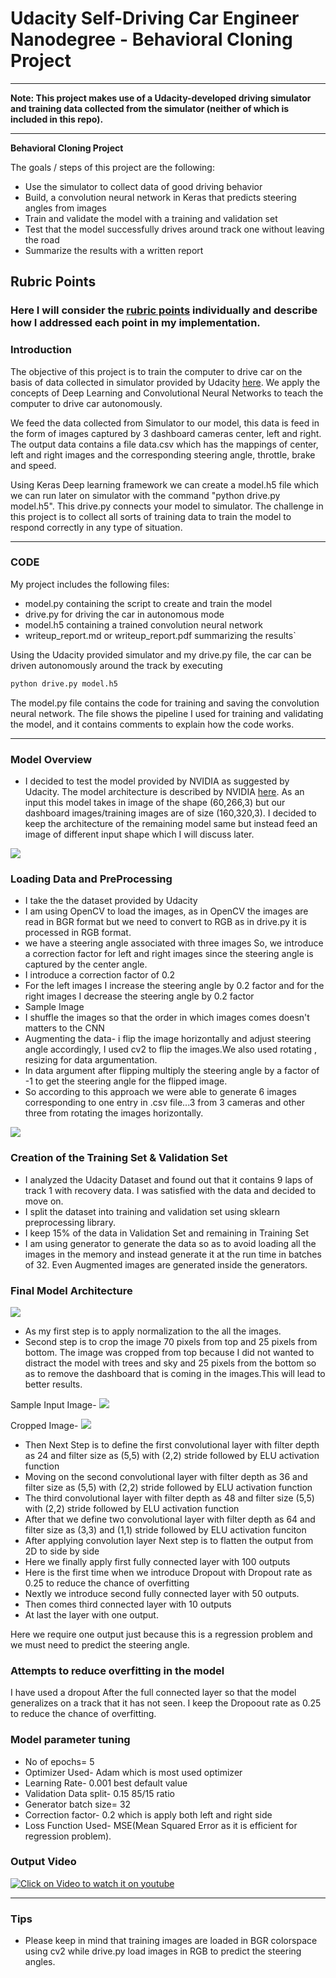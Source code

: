# **Udacity Self-Driving Car Engineer Nanodegree - Behavioral Cloning Project**

---

**Note: This project makes use of a Udacity-developed driving simulator and training data collected from the simulator (neither of which is included in this repo).**

---

**Behavioral Cloning Project**

The goals / steps of this project are the following:
* Use the simulator to collect data of good driving behavior
* Build, a convolution neural network in Keras that predicts steering angles from images
* Train and validate the model with a training and validation set
* Test that the model successfully drives around track one without leaving the road
* Summarize the results with a written report

## Rubric Points
### Here I will consider the [rubric points](https://review.udacity.com/#!/rubrics/432/view) individually and describe how I addressed each point in my implementation.  


### Introduction
The objective of this project is to train the computer to drive car on the basis of data collected in simulator provided by Udacity [here](.amazonaws.com/video.udacity-data.com/topher/2016/December/584f6edd_data/data.zip). We apply the concepts of Deep Learning and Convolutional Neural Networks to teach the computer to drive car autonomously.

We feed the data collected from Simulator to our model, this data is feed in the form of images captured by 3 dashboard cameras center, left and right. The output data contains a file data.csv which has the mappings of center, left and right images and the corresponding steering angle, throttle, brake and speed.

Using Keras Deep learning framework we can create a model.h5 file which we can run later on simulator with the command "python drive.py model.h5". This drive.py connects your model to simulator. The challenge in this project is to collect all sorts of training data to train the model to respond correctly in any type of situation.

---

### CODE

My project includes the following files:
* model.py containing the script to create and train the model
* drive.py for driving the car in autonomous mode
* model.h5 containing a trained convolution neural network 
* writeup_report.md or writeup_report.pdf summarizing the results`


Using the Udacity provided simulator and my drive.py file, the car can be driven autonomously around the track by executing 
```sh
python drive.py model.h5
```

The model.py file contains the code for training and saving the convolution neural network. The file shows the pipeline I used for training and validating the model, and it contains comments to explain how the code works.

---

###  Model Overview


* I decided to test the model provided by NVIDIA as suggested by Udacity. The model architecture is described by NVIDIA [here](https://images.nvidia.com/content/tegra/automotive/images/2016/solutions/pdf/end-to-end-dl-using-px.pdf). As an input this model takes in image of the shape (60,266,3) but our dashboard images/training images are of size (160,320,3). I decided to keep the architecture of the remaining model same but instead feed an image of different input shape which I will discuss later.

<img src="./images/NVIDIA.JPG">


### Loading Data and PreProcessing

* I take the the dataset provided by Udacity
* I am using OpenCV to load the images, as in OpenCV the images are read in BGR format but we need to convert to RGB as in drive.py it is processed in RGB format.
* we have a steering angle associated with three images So, we introduce a correction factor for left and right images since the steering angle is captured by the center angle.
* I introduce a correction factor of 0.2
* For the left images I increase the steering angle by 0.2 factor and for the right images I decrease the steering angle by 0.2 factor
* Sample Image
* I shuffle the images so that the order in which images comes doesn't matters to the CNN
* Augmenting the data- i flip the image horizontally and adjust steering angle accordingly, I used cv2 to flip the images.We also used rotating , resizing for data argumentation.
* In data argument after flipping multiply the steering angle by a factor of -1 to get the steering angle for the flipped image.
* So according to this approach we were able to generate 6 images corresponding to one entry in .csv file...3 from 3 cameras and other three from rotating the images horizontally.
<img src="./images/center_2016_12_01_13_31_15_513.jpg">

### Creation of the Training Set & Validation Set

* I analyzed the Udacity Dataset and found out that it contains 9 laps of track 1 with recovery data. I was satisfied with the data and decided to move on.
* I split the dataset into training and validation set using sklearn preprocessing library.
* I keep 15% of the data in Validation Set and remaining in Training Set
* I am using generator to generate the data so as to avoid loading all the images in the memory and instead generate it at the run time in batches of 32. Even Augmented images are generated inside the generators.

### Final Model Architecture

<img src="./images/mymodel.JPG">

* As my first step is to apply normalization to the all the images.
* Second step is to crop the image 70 pixels from top and 25 pixels from bottom. The image was cropped from top because I did not wanted to distract the model with trees and sky and 25 pixels from the bottom so as to remove the dashboard that is coming in the images.This will lead to better results.

Sample Input Image-
<img src="./images/center_2016_12_01_13_32_53_357.jpg">   

Cropped Image-
<img src="./images/center_2016_12_01_13_32_53_357_cropped.jpg">


* Then Next Step is to define the first convolutional layer with filter depth as 24 and filter size as (5,5) with (2,2) stride followed by ELU activation function
* Moving on the second convolutional layer with filter depth as 36 and filter size as (5,5) with (2,2) stride followed by ELU activation function 
* The third convolutional layer with filter depth as 48 and filter size (5,5) with (2,2) stride followed by ELU activation function
* After that we define two convolutional layer with filter depth as 64 and filter size as (3,3) and (1,1) stride followed by ELU activation funciton
* After applying convolution layer Next step is to flatten the output from 2D to side by side
* Here we finally apply first fully connected layer with 100 outputs
* Here is the first time when we introduce Dropout with Dropout rate as 0.25 to reduce the chance of overfitting
* Nextly we introduce second fully connected layer with 50 outputs.
* Then comes third connected layer with 10 outputs
* At last the layer with one output.

Here we require one output just because this is a regression problem and we must need to predict the steering angle.


### Attempts to reduce overfitting in the model
I have used a dropout After the full connected layer so that the model generalizes on a track that it has not seen. I keep the Dropoout rate as 0.25 to reduce the chance of overfitting.


### Model parameter tuning

* No of epochs= 5
* Optimizer Used- Adam which is most used optimizer 
* Learning Rate- 0.001 best default value
* Validation Data split- 0.15   85/15 ratio
* Generator batch size= 32
* Correction factor- 0.2  which is apply both left and right side
* Loss Function Used- MSE(Mean Squared Error as it is efficient for regression problem).


### Output Video
[![Click on Video to watch it on youtube](./images/2018_02_27_06_26_07_651.jpg)](https://www.youtube.com/watch?v=W_cMN_75Ig4)

---

### Tips
- Please keep in mind that training images are loaded in BGR colorspace using cv2 while drive.py load images in RGB to predict the steering angles.
